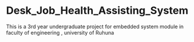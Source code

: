 # Desk_Job_Health_Assisting_System
This is a 3rd year undergraduate project for embedded system module in faculty of engineering , university of Ruhuna
